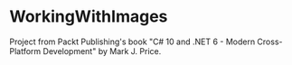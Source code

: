 # WorkingWithImages

Project from Packt Publishing's book "C# 10 and .NET 6 - Modern Cross-Platform Development" by Mark J. Price.
